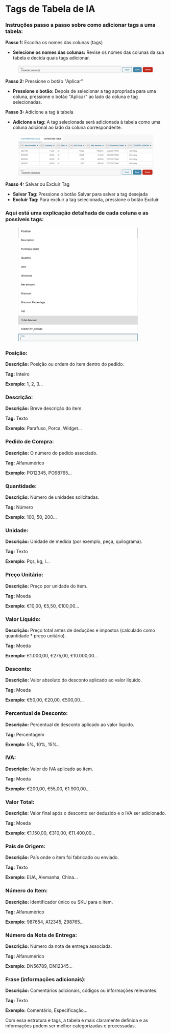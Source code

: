 # Tags de Tabela de IA

### Instruções passo a passo sobre como adicionar tags a uma tabela:

**Passo 1:** Escolha os nomes das colunas (tags)

* **Selecione os nomes das colunas:** Revise os nomes das colunas da sua tabela e decida quais tags adicionar.

<figure><img src="../../.gitbook/assets/ai-table-tags1.png" alt=""><figcaption></figcaption></figure>

**Passo 2:** Pressione o botão "Aplicar"

* **Pressione o botão:** Depois de selecionar a tag apropriada para uma coluna, pressione o botão "Aplicar" ao lado da coluna e tag selecionadas.

**Passo 3:** Adicione a tag à tabela

* **Adicione a tag:** A tag selecionada será adicionada à tabela como uma coluna adicional ao lado da coluna correspondente.

<figure><img src="../../.gitbook/assets/ai-table-tags2.png" alt=""><figcaption></figcaption></figure>

**Passo 4:** Salvar ou Excluir Tag

* **Salvar Tag**: Pressione o botão Salvar para salvar a tag desejada
* **Excluir Tag:** Para excluir a tag selecionada, pressione o botão Excluir

### Aqui está uma explicação detalhada de cada coluna e as possíveis tags:

<figure><img src="../../.gitbook/assets/ai-table-tags3.png" alt="" width="375"><figcaption></figcaption></figure>

### **Posição:**

**Descrição:** Posição ou ordem do item dentro do pedido.

**Tag:** Inteiro

**Exemplo:** 1, 2, 3...

### **Descrição:**

**Descrição:** Breve descrição do item.

**Tag:** Texto

**Exemplo:** Parafuso, Porca, Widget...

### Pedido de Compra:

**Descrição:** O número do pedido associado.

**Tag:** Alfanumérico

**Exemplo:** PO12345, PO98765...

### Quantidade:

**Descrição:** Número de unidades solicitadas.

**Tag:** Número

**Exemplo:** 100, 50, 200...

### Unidade:

**Descrição:** Unidade de medida (por exemplo, peça, quilograma).

**Tag:** Texto

**Exemplo:** Pçs, kg, l...

### Preço Unitário:

**Descrição:** Preço por unidade do item.

**Tag:** Moeda

**Exemplo:** €10,00, €5,50, €100,00...

### Valor Líquido:

**Descrição:** Preço total antes de deduções e impostos (calculado como quantidade \* preço unitário).

**Tag:** Moeda

**Exemplo:** €1.000,00, €275,00, €10.000,00...

### Desconto:

**Descrição:** Valor absoluto do desconto aplicado ao valor líquido.

**Tag:** Moeda

**Exemplo:** €50,00, €20,00, €500,00...

### Percentual de Desconto:

**Descrição:** Percentual de desconto aplicado ao valor líquido.

**Tag:** Percentagem

**Exemplo:** 5%, 10%, 15%...

### IVA:

**Descrição:** Valor do IVA aplicado ao item.

**Tag:** Moeda

**Exemplo:** €200,00, €55,00, €1.900,00...

### Valor Total:

**Descrição**: Valor final após o desconto ser deduzido e o IVA ser adicionado.

**Tag:** Moeda

**Exemplo:** €1.150,00, €310,00, €11.400,00...

### País de Origem:

**Descrição:** País onde o item foi fabricado ou enviado.

**Tag:** Texto

**Exemplo:** EUA, Alemanha, China...

### Número do Item:

**Descrição:** Identificador único ou SKU para o item.

**Tag:** Alfanumérico

**Exemplo:** 987654, A12345, Z98765...

### Número da Nota de Entrega:

**Descrição:** Número da nota de entrega associada.

**Tag:** Alfanumérico

**Exemplo:** DN56789, DN12345...

### Frase (informações adicionais):

**Descrição:** Comentários adicionais, códigos ou informações relevantes.

**Tag:** Texto

**Exemplo:** Comentário, Especificação...

Com essa estrutura e tags, a tabela é mais claramente definida e as informações podem ser melhor categorizadas e processadas.
